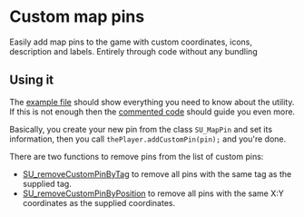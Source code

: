 # Custom map pins

Easily add map pins to the game with custom coordinates, icons, description and labels. Entirely through code without any bundling

## Using it

The [example file](example/main.ws) should show everything you need to know about the utility. If this is not enough then the [commented code](content/scripts/local/sharedutils/mappins.ws
) should guide you even more.

Basically, you create your new pin from the class `SU_MapPin` and set its information, then you call `thePlayer.addCustomPin(pin);` and you're done.

There are two functions to remove pins from the list of custom pins:
 - [SU_removeCustomPinByTag](content/scripts/local/sharedutils/mappins.ws) to remove all pins with the same tag as the supplied tag.
 - [SU_removeCustomPinByPosition](content/scripts/local/sharedutils/mappins.ws) to remove all pins with the same X:Y coordinates as the supplied coordinates.